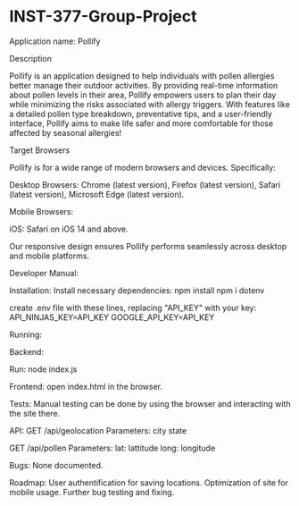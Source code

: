 # INST-377-Group-Project

Application name: Pollify


Description

Pollify is an application designed to help individuals with pollen allergies better manage their outdoor activities. By providing real-time information about pollen levels in their area, Pollify empowers users to plan their day while minimizing the risks associated with allergy triggers. With features like a detailed pollen type breakdown, preventative tips, and a user-friendly interface, Pollify aims to make life safer and more comfortable for those affected by seasonal allergies!

Target Browsers

Pollify is for a wide range of modern browsers and devices. Specifically:

Desktop Browsers: Chrome (latest version), Firefox (latest version), Safari (latest version), Microsoft Edge (latest version).

Mobile Browsers:

iOS: Safari on iOS 14 and above.


Our responsive design ensures Pollify performs seamlessly across desktop and mobile platforms.





Developer Manual:

Installation:
Install necessary dependencies:
npm install
npm i dotenv

create .env file with these lines, replacing "API_KEY" with your key:
API_NINJAS_KEY=API_KEY
GOOGLE_API_KEY=API_KEY

Running:

Backend:

Run:
node index.js

Frontend: open index.html in the browser.

Tests:
Manual testing can be done by using the browser and interacting with the site there.

API:
GET /api/geolocation
Parameters:
city
state

GET /api/pollen
Parameters:
lat: lattitude
long: longitude

Bugs:
None documented.

Roadmap:
User authentification for saving locations.
Optimization of site for mobile usage.
Further bug testing and fixing.
